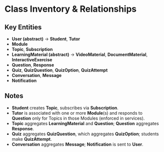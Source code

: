# Class Inventory & Relationships

## Key Entities
- **User (abstract)** → **Student**, **Tutor**
- **Module**
- **Topic**, **Subscription**
- **LearningMaterial (abstract)** → **VideoMaterial**, **DocumentMaterial**, **InteractiveExercise**
- **Question**, **Response**
- **Quiz**, **QuizQuestion**, **QuizOption**, **QuizAttempt**
- **Conversation**, **Message**
- **Notification**

## Notes
- **Student** creates **Topic**, subscribes via **Subscription**.
- **Tutor** is associated with one or more **Module**(s) and responds to **Question** only for Topics in those Modules (enforced in services).
- **Topic** aggregates **LearningMaterial** and **Question**; **Question** aggregates **Response**.
- **Quiz** aggregates **QuizQuestion**, which aggregates **QuizOption**; students make **QuizAttempt**.
- **Conversation** aggregates **Message**; **Notification** is sent to **User**.